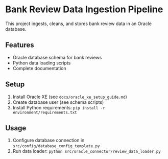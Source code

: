 # Bank Review Data Ingestion Pipeline

This project ingests, cleans, and stores bank review data in an Oracle database.

## Features
- Oracle database schema for bank reviews
- Python data loading scripts
- Complete documentation

## Setup
1. Install Oracle XE (see `docs/oracle_xe_setup_guide.md`)
2. Create database user (see schema scripts)
3. Install Python requirements: `pip install -r environment/requirements.txt`

## Usage
1. Configure database connection in `src/config/database_config_template.py`
2. Run data loader: `python src/oracle_connector/review_data_loader.py`